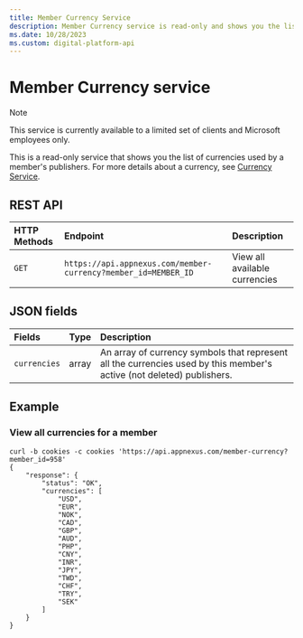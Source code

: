 ```yaml
---
title: Member Currency Service
description: Member Currency service is read-only and shows you the list of currencies used by a member's publisher.
ms.date: 10/28/2023
ms.custom: digital-platform-api
---
```


# Member Currency service

> [!NOTE]
> This service is currently available to a limited set of clients and Microsoft employees only.

This is a read-only service that shows you the list of currencies used by a member's publishers. For more details about a currency, see [Currency Service](./currency-service.md).

## REST API

| HTTP Methods | Endpoint | Description |
|:---|:---|:---|
| `GET` | `https://api.appnexus.com/member-currency?member_id=MEMBER_ID` | View all available currencies |

## JSON fields

| Fields | Type | Description |
|:---|:---|:---|
| `currencies` | array | An array of currency symbols that represent all the currencies used by this member's active (not deleted) publishers. |

## Example

### View all currencies for a member

```
curl -b cookies -c cookies 'https://api.appnexus.com/member-currency?member_id=958'
{
    "response": {
        "status": "OK",
        "currencies": [
            "USD",
            "EUR",
            "NOK",
            "CAD",
            "GBP",
            "AUD",
            "PHP",
            "CNY",
            "INR",
            "JPY",
            "TWD",
            "CHF",
            "TRY",
            "SEK"
        ]
    }
}
```

